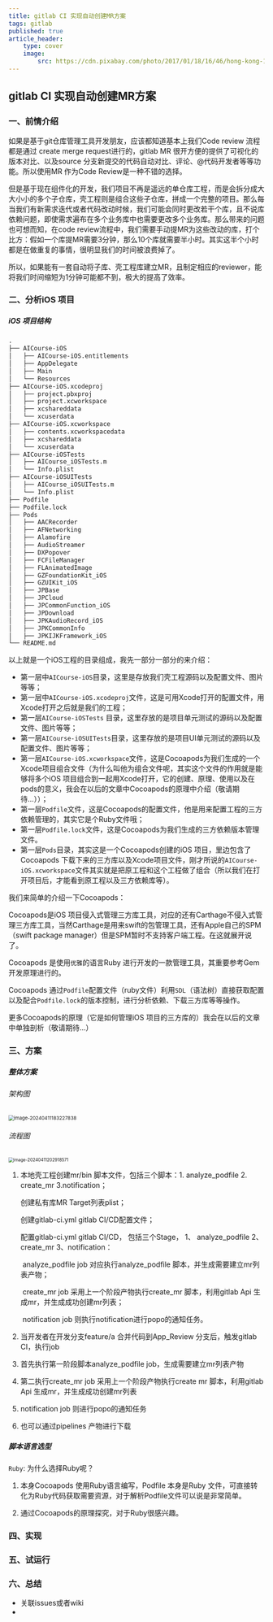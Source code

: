```yaml
---
title: gitlab CI 实现自动创建MR方案
tags: gitlab
published: true
article_header:
    type: cover 
    image:
        src: https://cdn.pixabay.com/photo/2017/01/18/16/46/hong-kong-1990268_1280.jpg
---
```


## gitlab CI 实现自动创建MR方案

### 一、前情介绍

如果是基于git仓库管理工具开发朋友，应该都知道基本上我们Code review 流程都是通过 create merge request进行的，gitlab MR 很开方便的提供了可视化的版本对比、以及source 分支新提交的代码自动对比、评论、@代码开发者等等功能。所以使用MR 作为Code Review是一种不错的选择。

但是基于现在组件化的开发，我们项目不再是遥远的单仓库工程，而是会拆分成大大小小的多个子仓库，壳工程则是组合这些子仓库，拼成一个完整的项目。那么每当我们有新需求迭代或者代码改动时候，我们可能会同时更改若干个库，且不说库依赖问题，即使需求遍布在多个业务库中也需要更改多个业务库。那么带来的问题也可想而知，在code review流程中，我们需要手动提MR为这些改动的库，打个比方：假如一个库提MR需要3分钟，那么10个库就需要半小时。其实这半个小时都是在做重复的事情，很明显我们的时间被浪费掉了。

所以，如果能有一套自动将子库、壳工程库建立MR，且制定相应的reviewer，能将我们时间缩短为1分钟可能都不到，极大的提高了效率。

### 二、分析iOS 项目

##### iOS 项目结构

```xml
.
├── AICourse-iOS
│   ├── AICourse-iOS.entitlements
│   ├── AppDelegate
│   ├── Main
│   └── Resources
├── AICourse-iOS.xcodeproj
│   ├── project.pbxproj
│   ├── project.xcworkspace
│   ├── xcshareddata
│   └── xcuserdata
├── AICourse-iOS.xcworkspace
│   ├── contents.xcworkspacedata
│   ├── xcshareddata
│   └── xcuserdata
├── AICourse-iOSTests
│   ├── AICourse_iOSTests.m
│   └── Info.plist
├── AICourse-iOSUITests
│   ├── AICourse_iOSUITests.m
│   └── Info.plist
├── Podfile
├── Podfile.lock
├── Pods
│   ├── AACRecorder
│   ├── AFNetworking
│   ├── Alamofire
│   ├── AudioStreamer
│   ├── DXPopover
│   ├── FCFileManager
│   ├── FLAnimatedImage
│   ├── GZFoundationKit_iOS
│   ├── GZUIKit_iOS
│   ├── JPBase
│   ├── JPCloud
│   ├── JPCommonFunction_iOS
│   ├── JPDownload
│   ├── JPKAudioRecord_iOS
│   ├── JPKCommonInfo
│   ├── JPKIJKFramework_iOS
└── README.md
```

以上就是一个iOS工程的目录组成，我先一部分一部分的来介绍：

* 第一层中`AICourse-iOS`目录，这里是存放我们壳工程源码以及配置文件、图片等等；
* 第一层中`AICourse-iOS.xcodeproj`文件，这是可用Xcode打开的配置文件，用Xcode打开之后就是我们的工程；
* 第一层`AICourse-iOSTests` 目录，这里存放的是项目单元测试的源码以及配置文件、图片等等；
* 第一层`AICourse-iOSUITests`目录，这里存放的是项目UI单元测试的源码以及配置文件、图片等等；
* 第一层`AICourse-iOS.xcworkspace`文件，这是Cocoapods为我们生成的一个Xcode项目组合文件（为什么叫他为组合文件呢，其实这个文件的作用就是能够将多个iOS 项目组合到一起用Xcode打开，它的创建、原理、使用以及在pods的意义，我会在以后的文章中Cocoapods的原理中介绍（敬请期待...））；
* 第一层`Podfile`文件，这是Cocoapods的配置文件，他是用来配置工程的三方依赖管理的，其实它是个Ruby文件哦；
* 第一层`Podfile.lock`文件，这是Cocoapods为我们生成的三方依赖版本管理文件。
* 第一层`Pods`目录，其实这是一个Cocoapods创建的iOS 项目，里边包含了Cocoapods 下载下来的三方库以及Xcode项目文件，刚才所说的`AICourse-iOS.xcworkspace`文件其实就是把原工程和这个工程做了组合（所以我们在打开项目后，才能看到原工程以及三方依赖库等）。

我们来简单的介绍一下Cocoapods：

Cocoapods是iOS 项目侵入式管理三方库工具，对应的还有Carthage不侵入式管理三方库工具，当然Carthage是用来swift的包管理工具，还有Apple自己的SPM（swift package manager）但是SPM暂时不支持客户端工程。在这就展开说了。

Cocoapods 是使用`优雅`的语言Ruby 进行开发的一款管理工具，其重要参考Gem开发原理进行的。

Cocoapods 通过`Podfile`配置文件（ruby文件）利用`SDL`（语法树）直接获取配置以及配合`Podfile.lock`的版本控制，进行分析依赖、下载三方库等等操作。

更多Cocoapods的原理（它是如何管理iOS 项目的三方库的）我会在以后的文章中单独剖析（敬请期待...）

### 三、方案

##### 整体方案

###### 架构图

<img src="https://cdn.jsdelivr.net/gh/HaoXianSen/HaoXianSen.github.io@master/screenshots/20240411183228image-20240411183227838.png" alt="image-20240411183227838" style="zoom:67%;" />

###### 流程图

<img src="https://cdn.jsdelivr.net/gh/HaoXianSen/HaoXianSen.github.io@master/screenshots/20240411202918image-20240411202918571.png" alt="image-20240411202918571" style="zoom:60%;" />

1. 本地壳工程创建mr/bin 脚本文件，包括三个脚本：1. analyze_podfile 2. create_mr 3.notification；

   创建私有库MR Target列表plist；

   创建gitlab-ci.yml gitlab CI/CD配置文件；

   配置gitlab-ci.yml gitlab CI/CD， 包括三个Stage， 1、 analyze_podfile 2、create_mr 3、notification：

   ​	 analyze_podfile job 对应执行analyze_podfile 脚本，并生成需要建立mr列表产物；

   ​	  create_mr job 采用上一个阶段产物执行create_mr 脚本，利用gitlab Api 生成mr，并生成成功创建mr列表；

   ​	 notification job 则执行notification进行popo的通知任务。

2. 当开发者在开发分支feature/a 合并代码到App_Review 分支后，触发gitlab CI，执行job

3. 首先执行第一阶段脚本analyze_podfile job，生成需要建立mr列表产物

4. 第二执行create_mr job 采用上一个阶段产物执行create mr 脚本，利用gitlab Api 生成mr，并生成成功创建mr列表

5. notification job 则进行popo的通知任务

6. 也可以通过pipelines 产物进行下载

##### 脚本语言选型

`Ruby`: 为什么选择Ruby呢？

1. 本身Cocoapods 使用Ruby语言编写，Podfile 本身是Ruby 文件，可直接转化为Ruby代码获取需要资源，对于解析Podfile文件可以说是非常简单。

2. 通过Cocoapods的原理探究，对于Ruby很感兴趣。

### 四、实现

### 五、试运行

### 六、总结

* 关联issues或者wiki
* 